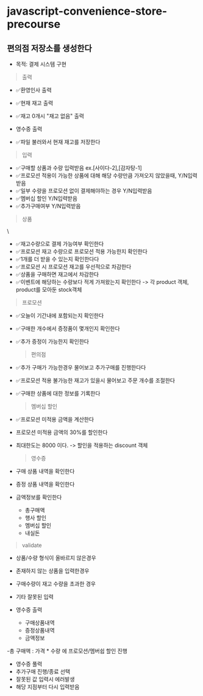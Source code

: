 # javascript-convenience-store-precourse

## 편의점 저장소를 생성한다

- 목적: 결제 시스템 구현

> 출력

- ✅환영인사 출력
- ✅현재 재고 출력
- ✅재고 0개시 "재고 없음" 출력
- 영수증 출력

- ✅파일 불러와서 현재 재고를 저장한다

> 입력

- ✅구매할 상품과 수량 입력받음 ex.[사이다-2],[감자탕-1]
- ✅프로모션 적용이 가능한 상품에 대해 해당 수량만큼 가져오지 않았을때, Y/N입력받음
- ✅일부 수량을 프로모션 없이 결제해야하는 경우 Y/N입력받음
- ✅멤버십 할인 Y/N입력받음
- ✅추가구매여부 Y/N입력받음

> 상품

\

- ✅재고수량으로 결제 가능여부 확인한다
- ✅프로모션 재고 수량으로 프로모션 적용 가능한지 확인한다
- ✅1개를 더 받을 수 있는지 확인한다다
- ✅프로모션 시 프로모션 재고를 우선적으로 차감한다
- ✅상품을 구매하면 재고에서 차감한다
- ✅이벤트에 해당하는 수량보다 적게 가져왔는지 확인한다
  -> 각 product 객체, product를 모아둔 stock객체

> 프로모션

- ✅오늘이 기간내에 포함되는지 확인한다
- ✅구매한 개수에서 증정품이 몇개인지 확인한다
- ✅추가 증정이 가능한지 확인한다

  > 편의점

- ✅추가 구매가 가능한경우 물어보고 추가구매를 진행한다다
- ✅프로모션 적용 불가능한 재고가 있을시 물어보고 주문 개수를 조절한다
- ✅구매한 상품에 대한 정보를 기록한다

  > 멤버십 할인

- ✅프로모션 미적용 금액을 계산한다
- 프로모션 미적용 금액의 30%를 할인한다
- 최대한도는 8000 이다.
  -> 할인을 적용하는 discount 객체

  > 영수증

- 구매 상품 내역을 확인한다
- 증정 상품 내역을 확인한다
- 금액정보를 확인한다
  - 총구매액
  - 행사 할인
  - 멤버십 할인
  - 내실돈

> validate

- 상품/수량 형식이 올바르지 않은경우
- 존재하지 않는 상품을 입력한경우
- 구매수량이 재고 수량을 초과한 경우
- 기타 잘못된 입력

- 영수증 출력
  - 구매상품내역
  - 증정상품내역
  - 금액정보

-총 구매액 : 가격 \* 수량 에 프로모션/멤버쉽 할인 진행

- 영수증 풀력
- 추가구매 진행/종료 선택
- 잘못된 값 입력시 에러발생
- 해당 지점부터 다시 입력받음
